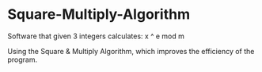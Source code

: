 # Square-Multiply-Algorithm

Software that given 3 integers calculates:
x ^ e mod m

Using the Square & Multiply Algorithm, which improves the efficiency of the program.
